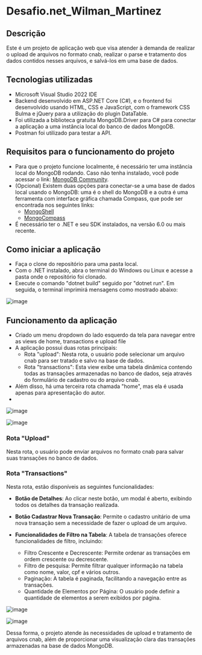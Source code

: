 # Desafio.net_Wilman_Martinez

## Descrição

Este é um projeto de aplicação web que visa atender à demanda de realizar o upload de arquivos no formato cnab, realizar o parse e tratamento dos dados contidos nesses arquivos, e salvá-los em uma base de dados.

## Tecnologias utilizadas

- Microsoft Visual Studio 2022 IDE
- Backend desenvolvido em ASP.NET Core (C#), e o frontend foi desenvolvido usando HTML, CSS e JavaScript, com o framework CSS Bulma e jQuery para a utilização do plugin DataTable.
- Foi utilizada a biblioteca gratuita MongoDB.Driver para C# para conectar a aplicação a uma instância local do banco de dados MongoDB.
- Postman foi utilizado para testar a API.

## Requisitos para o funcionamento do projeto

- Para que o projeto funcione localmente, é necessário ter uma instância local do MongoDB rodando. Caso não tenha instalado, você pode acessar o link: [MongoDB Community](https://www.mongodb.com/try/download/community).
- (Opcional) Existem duas opções para conectar-se a uma base de dados local usando o MongoDB: uma é o shell do MongoDB e a outra é uma ferramenta com interface gráfica chamada Compass, que pode ser encontrada nos seguintes links:
    - [MongoShell](https://www.mongodb.com/try/download/community)
    - [MongoCompass](https://www.mongodb.com/pt-br/products/compass)
- É necessário ter o .NET e seu SDK instalados, na versão 6.0 ou mais recente.

## Como iniciar a aplicação

- Faça o clone do repositório para uma pasta local.
- Com o .NET instalado, abra o terminal do Windows ou Linux e acesse a pasta onde o repositório foi clonado.
- Execute o comando "dotnet build" seguido por "dotnet run". Em seguida, o terminal imprimirá mensagens como mostrado abaixo:

![image](https://github.com/Will-Martinez/Desafio.net_Wilman_Martinez/assets/110312747/a4c81178-b8cc-4cfa-9388-d94e480ab319)


## Funcionamento da aplicação

- Criado um menu dropdown do lado esquerdo da tela para navegar entre as views de home, transactions e upload file
- A aplicação possui duas rotas principais:
    - Rota "upload": Nesta rota, o usuário pode selecionar um arquivo cnab para ser tratado e salvo na base de dados.
    - Rota "transactions": Esta view exibe uma tabela dinâmica contendo todas as transações armazenadas no banco de dados, seja através do formulário de cadastro ou do arquivo cnab.
- Além disso, há uma terceira rota chamada "home", mas ela é usada apenas para apresentação do autor.
- 
![image](https://github.com/Will-Martinez/Desafio.net_Wilman_Martinez/assets/110312747/7f25acdc-c8da-4c44-b1f9-d6fe7afabfbb)

![image](https://github.com/Will-Martinez/Desafio.net_Wilman_Martinez/assets/110312747/f4184257-9325-4884-b3d0-7468d94c12f7)

### Rota "Upload"

Nesta rota, o usuário pode enviar arquivos no formato cnab para salvar suas transações no banco de dados.

### Rota "Transactions"

Nesta rota, estão disponíveis as seguintes funcionalidades:

- **Botão de Detalhes**: Ao clicar neste botão, um modal é aberto, exibindo todos os detalhes da transação realizada.

- **Botão Cadastrar Nova Transação**: Permite o cadastro unitário de uma nova transação sem a necessidade de fazer o upload de um arquivo.

- **Funcionalidades de Filtro na Tabela**: A tabela de transações oferece funcionalidades de filtro, incluindo:
    - Filtro Crescente e Decrescente: Permite ordenar as transações em ordem crescente ou decrescente.
    - Filtro de pesquisa: Permite filtrar qualquer informação na tabela como nome, valor, cpf e vários outros.
    - Paginação: A tabela é paginada, facilitando a navegação entre as transações.
    - Quantidade de Elementos por Página: O usuário pode definir a quantidade de elementos a serem exibidos por página.

![image](https://github.com/Will-Martinez/Desafio.net_Wilman_Martinez/assets/110312747/b647b518-2ec8-454d-9aed-d8e006c9ce3c)

![image](https://github.com/Will-Martinez/Desafio.net_Wilman_Martinez/assets/110312747/eb969553-a4df-4dc4-95cf-4b2a253f67a3)



Dessa forma, o projeto atende às necessidades de upload e tratamento de arquivos cnab, além de proporcionar uma visualização clara das transações armazenadas na base de dados MongoDB.
